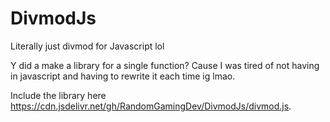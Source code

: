 # DivmodJs
Literally just divmod for Javascript lol

Y did a make a library for a single function? Cause I was tired of not having in javascript and having to rewrite it each time ig lmao.

Include the library here https://cdn.jsdelivr.net/gh/RandomGamingDev/DivmodJs/divmod.js.
